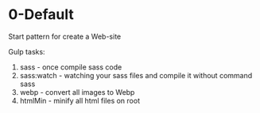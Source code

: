 # 0-Default
Start pattern for create a Web-site

Gulp tasks:
1) sass - once compile sass code
2) sass:watch - watching your sass files and compile it without command sass
3) webp - convert all images to Webp
4) htmlMin - minify all html files on root